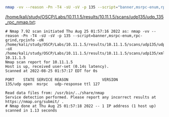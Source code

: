 ```bash
nmap -vv --reason -Pn -T4 -sU -sV -p 135 --script="banner,msrpc-enum,rpc-grind,rpcinfo" -oN "/home/kali/study/OSCP/Labs/10.11.1.5/results/10.11.1.5/scans/udp135/udp_135_rpc_nmap.txt" -oX "/home/kali/study/OSCP/Labs/10.11.1.5/results/10.11.1.5/scans/udp135/xml/udp_135_rpc_nmap.xml" 10.11.1.5
```

[/home/kali/study/OSCP/Labs/10.11.1.5/results/10.11.1.5/scans/udp135/udp_135_rpc_nmap.txt](file:///home/kali/study/OSCP/Labs/10.11.1.5/results/10.11.1.5/scans/udp135/udp_135_rpc_nmap.txt):

```
# Nmap 7.92 scan initiated Thu Aug 25 01:57:16 2022 as: nmap -vv --reason -Pn -T4 -sU -sV -p 135 --script=banner,msrpc-enum,rpc-grind,rpcinfo -oN /home/kali/study/OSCP/Labs/10.11.1.5/results/10.11.1.5/scans/udp135/udp_135_rpc_nmap.txt -oX /home/kali/study/OSCP/Labs/10.11.1.5/results/10.11.1.5/scans/udp135/xml/udp_135_rpc_nmap.xml 10.11.1.5
Nmap scan report for 10.11.1.5
Host is up, received user-set (0.14s latency).
Scanned at 2022-08-25 01:57:17 EDT for 0s

PORT    STATE SERVICE REASON               VERSION
135/udp open  msrpc   udp-response ttl 127

Read data files from: /usr/bin/../share/nmap
Service detection performed. Please report any incorrect results at https://nmap.org/submit/ .
# Nmap done at Thu Aug 25 01:57:18 2022 -- 1 IP address (1 host up) scanned in 1.13 seconds

```
